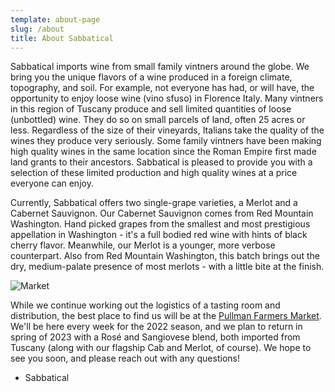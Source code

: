 ```yaml
---
template: about-page
slug: /about
title: About Sabbatical
---
```


Sabbatical imports wine from small family vintners around the globe.  We bring you the unique flavors of a wine produced in a foreign climate, topography, and soil.  For example, not everyone has had, or will have, the opportunity to enjoy loose wine (vino sfuso) in Florence Italy.  Many vintners in this region of Tuscany produce and sell limited quantities of loose (unbottled) wine.  They do so on small parcels of land, often 25 acres or less.   Regardless of the size of their vineyards, Italians take the quality of the wines they produce very seriously.  Some family vintners have been making high quality wines in the same location since the Roman Empire first made land grants to their ancestors.  Sabbatical is pleased to provide you with a selection of these limited production and high quality wines at a price everyone can enjoy.

Currently, Sabbatical offers two single-grape varieties, a Merlot and a Cabernet Sauvignon.  Our Cabernet Sauvignon comes from Red Mountain Washington.  Hand picked grapes from the smallest and most prestigious appellation in Washington - it's a full bodied red wine with hints of black cherry flavor.  Meanwhile, our Merlot is a younger, more verbose counterpart.  Also from Red Mountain Washington, this batch brings out the dry, medium-palate presence of most merlots - with a little bite at the finish.

![Market](/assets/market-1.jpg "Pullman Farmers Market, June 2022")

While we continue working out the logistics of a tasting room and distribution, the best place to find us will be at the [Pullman Farmers Market](https://pullmanfarmersmarket.com/).  We'll be here every week for the 2022 season, and we plan to return in spring of 2023 with a Rosé and Sangiovese blend, both imported from Tuscany (along with our flagship Cab and Merlot, of course).  We hope to see you soon, and please reach out with any questions! 

- Sabbatical